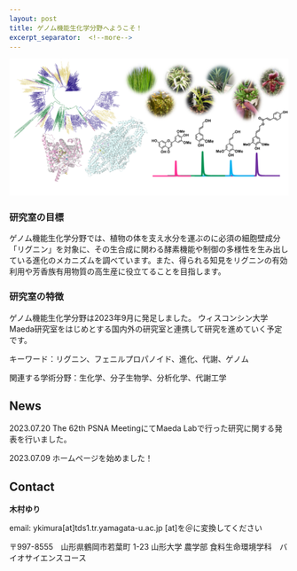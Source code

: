 ```yaml
---
layout: post
title: ゲノム機能生化学分野へようこそ！
excerpt_separator:  <!--more-->
---
```


<meta name="google-site-verification" content="1Zld03pQVZMpXktMp7lfifzah7Nad-kHSfDCSV5474M" />


![Figure0](../category/Figure0.png)

### 研究室の目標

ゲノム機能生化学分野では、植物の体を支え水分を運ぶのに必須の細胞壁成分「リグニン」を対象に、その生合成に関わる酵素機能や制御の多様性を生み出している進化のメカニズムを調べています。また、得られる知見をリグニンの有効利用や芳香族有用物質の高生産に役立てることを目指します。


### 研究室の特徴

ゲノム機能生化学分野は2023年9月に発足しました。
ウィスコンシン大学Maeda研究室をはじめとする国内外の研究室と連携して研究を進めていく予定です。

キーワード：リグニン、フェニルプロパノイド、進化、代謝、ゲノム

関連する学術分野：生化学、分子生物学、分析化学、代謝工学

## News

2023.07.20 The 62th PSNA MeetingにてMaeda Labで行った研究に関する発表を行いました。

2023.07.09 ホームページを始めました！



## Contact
**木村ゆり**

email: ykimura[at]tds1.tr.yamagata-u.ac.jp
[at]を＠に変換してください

〒997-8555　山形県鶴岡市若葉町 1-23
山形大学 農学部 食料生命環境学科　バイオサイエンスコース





